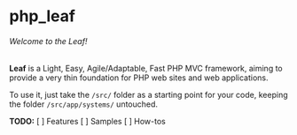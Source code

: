 # php_leaf
###### Welcome to the Leaf!

**Leaf** is a Light, Easy, Agile/Adaptable, Fast PHP MVC framework, aiming to provide a very thin foundation for PHP web sites and web applications.

To use it, just take the `/src/` folder as a starting point for your code, keeping the folder `/src/app/systems/` untouched.


**TODO:**
[ ] Features
[ ] Samples
[ ] How-tos
